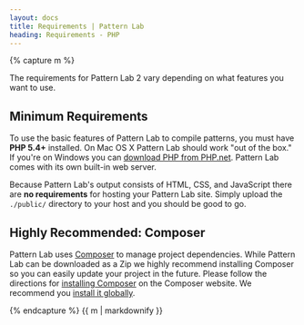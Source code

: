 ```yaml
---
layout: docs
title: Requirements | Pattern Lab
heading: Requirements - PHP
---
```


{% capture m %}

The requirements for Pattern Lab 2 vary depending on what features you want to use.

## Minimum Requirements

To use the basic features of Pattern Lab to compile patterns, you must have **PHP 5.4+** installed. On Mac OS X Pattern Lab should work "out of the box." If you're on Windows you can [download PHP from PHP.net](http://windows.php.net/download/). Pattern Lab comes with its own built-in web server.

Because Pattern Lab's output consists of HTML, CSS, and JavaScript there are **no requirements** for hosting your Pattern Lab site. Simply upload the `./public/` directory to your host and you should be good to go.

## Highly Recommended: Composer

Pattern Lab uses [Composer](https://getcomposer.org/) to manage project dependencies. While Pattern Lab can be downloaded as a Zip we highly recommend installing Composer so you can easily update your project in the future. Please follow the directions for [installing Composer](https://getcomposer.org/doc/00-intro.md#installation-linux-unix-osx) on the Composer website. We recommend you [install it globally](https://getcomposer.org/doc/00-intro.md#globally).

{% endcapture %}
{{ m | markdownify }}
